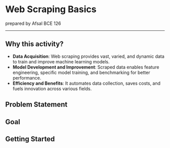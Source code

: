 # Web Scraping Basics
prepared by Afsal BCE 126
___
## Why this activity?
- **Data Acquisition**: Web scraping provides vast, varied, and dynamic data to train and improve machine learning models.
- **Model Development and Improvement**: Scraped data enables feature engineering, specific model training, and benchmarking for better performance.
- **Efficiency and Benefits**: It automates data collection, saves costs, and fuels innovation across various fields.
## Problem Statement

## Goal

## Getting Started
